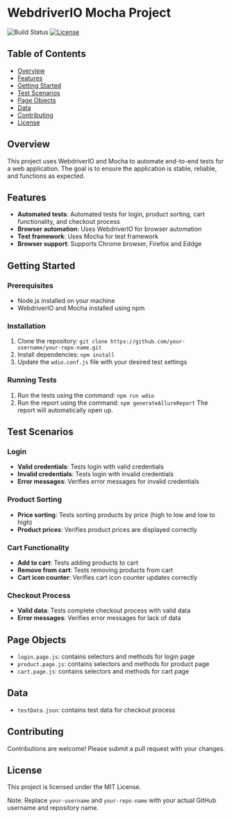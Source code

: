 # WebdriverIO Mocha Project

![Build Status](https://github.com/DDaniel-C/WebdriverIO_Mocha/actions/workflows/ci-wdio.yml/badge.svg)
[![License](https://img.shields.io/badge/License-MIT-yellow.svg)](https://opensource.org/licenses/MIT)

## Table of Contents

- [Overview](#overview)
- [Features](#features)
- [Getting Started](#getting-started)
- [Test Scenarios](#test-scenarios)
- [Page Objects](#page-objects)
- [Data](#data)
- [Contributing](#contributing)
- [License](#license)

## Overview

This project uses WebdriverIO and Mocha to automate end-to-end tests for a web application. The goal is to ensure the application is stable, reliable, and functions as expected.

## Features

- **Automated tests**: Automated tests for login, product sorting, cart functionality, and checkout process
- **Browser automation**: Uses WebdriverIO for browser automation
- **Test framework**: Uses Mocha for test framework
- **Browser support**: Supports Chrome browser, Firefox and Eddge

## Getting Started

### Prerequisites

- Node.js installed on your machine
- WebdriverIO and Mocha installed using npm

### Installation

1. Clone the repository: `git clone https://github.com/your-username/your-repo-name.git`
2. Install dependencies: `npm install`
3. Update the `wdio.conf.js` file with your desired test settings

### Running Tests

1. Run the tests using the command: `npm run wdio`
2. Run the report using the command: `npm generateAllureReport`
The report will automatically open up.

## Test Scenarios

### Login

- **Valid credentials**: Tests login with valid credentials
- **Invalid credentials**: Tests login with invalid credentials
- **Error messages**: Verifies error messages for invalid credentials

### Product Sorting

- **Price sorting**: Tests sorting products by price (high to low and low to high)
- **Product prices**: Verifies product prices are displayed correctly

### Cart Functionality

- **Add to cart**: Tests adding products to cart
- **Remove from cart**: Tests removing products from cart
- **Cart icon counter**: Verifies cart icon counter updates correctly

### Checkout Process

- **Valid data**: Tests complete checkout process with valid data
- **Error messages**: Verifies error messages for lack of data

## Page Objects

- `login.page.js`: contains selectors and methods for login page
- `product.page.js`: contains selectors and methods for product page
- `cart.page.js`: contains selectors and methods for cart page

## Data

- `testData.json`: contains test data for checkout process

## Contributing

Contributions are welcome! Please submit a pull request with your changes.

## License

This project is licensed under the MIT License.

Note: Replace `your-username` and `your-repo-name` with your actual GitHub username and repository name.
